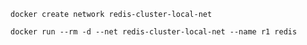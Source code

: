 ```shell
docker create network redis-cluster-local-net
```
```shell
docker run --rm -d --net redis-cluster-local-net --name r1 redis
```